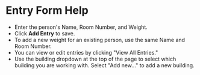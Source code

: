 # Entry Form Help

- Enter the person's Name, Room Number, and Weight.
- Click **Add Entry** to save.
- To add a new weight for an existing person, use the same Name and Room Number.
- You can view or edit entries by clicking "View All Entries."
- Use the building dropdown at the top of the page to select which building you are working with. Select "Add new..." to add a new building. 